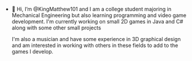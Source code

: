 - 👋 Hi, I’m @KingMatthew101 and I am a college student majoring in Mechanical Engineering but also learning programming and video game development.
     I'm currently working on small 2D games in Java and C# along with some other small projects

     I'm also a musician and have some experience in 3D graphical design and am interested in working with others in these fields to add to the games I develop.

<!---
KingMatthew101/KingMatthew101 is a ✨ special ✨ repository because its `README.md` (this file) appears on your GitHub profile.
You can click the Preview link to take a look at your changes.
--->
